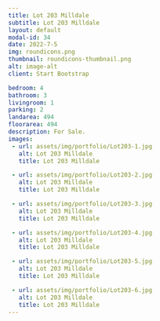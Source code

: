 ```yaml
---
title: Lot 203 Milldale
subtitle: Lot 203 Milldale
layout: default
modal-id: 34
date: 2022-7-5
img: roundicons.png
thumbnail: roundicons-thumbnail.png
alt: image-alt
client: Start Bootstrap

bedroom: 4
bathroom: 3
livingroom: 1
parking: 2
landarea: 494
floorarea: 494
description: For Sale.
images:
 - url: assets/img/portfolio/Lot203-1.jpg
   alt: Lot 203 Milldale
   title: Lot 203 Milldale

 - url: assets/img/portfolio/Lot203-2.jpg
   alt: Lot 203 Milldale
   title: Lot 203 Milldale

 - url: assets/img/portfolio/Lot203-3.jpg
   alt: Lot 203 Milldale
   title: Lot 203 Milldale

 - url: assets/img/portfolio/Lot203-4.jpg
   alt: Lot 203 Milldale
   title: Lot 203 Milldale

 - url: assets/img/portfolio/Lot203-5.jpg
   alt: Lot 203 Milldale
   title: Lot 203 Milldale

 - url: assets/img/portfolio/Lot203-6.jpg
   alt: Lot 203 Milldale
   title: Lot 203 Milldale
---
```

